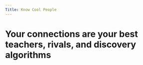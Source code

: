 ```yaml
---
Title: Know Cool People
---
```


# Your connections are your best teachers, rivals, and discovery algorithms